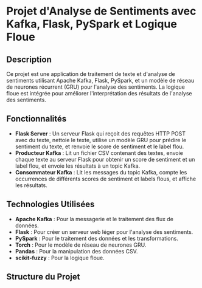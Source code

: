 # Projet d'Analyse de Sentiments avec Kafka, Flask, PySpark et Logique Floue

## Description

Ce projet est une application de traitement de texte et d'analyse de sentiments utilisant Apache Kafka, Flask, PySpark, et un modèle de réseau de neurones récurrent (GRU) pour l'analyse des sentiments. La logique floue est intégrée pour améliorer l'interprétation des résultats de l'analyse des sentiments.

## Fonctionnalités

- **Flask Server** : Un serveur Flask qui reçoit des requêtes HTTP POST avec du texte, nettoie le texte, utilise un modèle GRU pour prédire le sentiment du texte, et renvoie le score de sentiment et le label flou.
- **Producteur Kafka** : Lit un fichier CSV contenant des textes, envoie chaque texte au serveur Flask pour obtenir un score de sentiment et un label flou, et envoie les résultats à un topic Kafka.
- **Consommateur Kafka** : Lit les messages du topic Kafka, compte les occurrences de différents scores de sentiment et labels flous, et affiche les résultats.

## Technologies Utilisées

- **Apache Kafka** : Pour la messagerie et le traitement des flux de données.
- **Flask** : Pour créer un serveur web léger pour l'analyse des sentiments.
- **PySpark** : Pour le traitement des données et les transformations.
- **Torch** : Pour le modèle de réseau de neurones GRU.
- **Pandas** : Pour la manipulation des données CSV.
- **scikit-fuzzy** : Pour la logique floue.

## Structure du Projet
